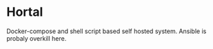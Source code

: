 # Hortal

Docker-compose and shell script based self hosted system. Ansible is probaly overkill here.